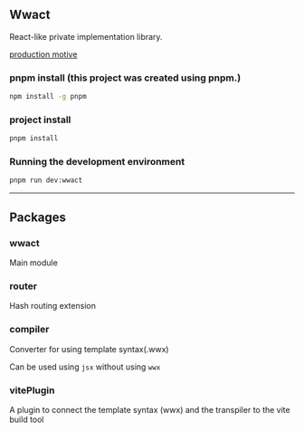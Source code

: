 ## Wwact

React-like private implementation library.

[production motive](https://github.com/superlucky84/wwact/blob/master/docs/MOTIBATION.md)

### pnpm install (this project was created using pnpm.)
```bash
npm install -g pnpm
```

### project install
```bash
pnpm install
```

### Running the development environment
```bash
pnpm run dev:wwact
```

---

## Packages

### wwact

Main module

### router

Hash routing extension

### compiler

Converter for using template syntax(.wwx)

Can be used using `jsx` without using `wwx`

### vitePlugin

A plugin to connect the template syntax (wwx) and the transpiler to the vite build tool


